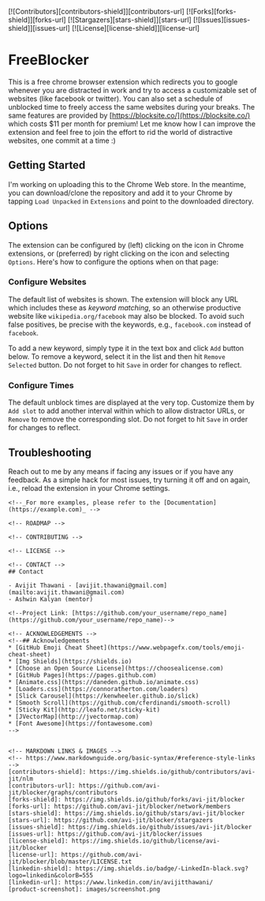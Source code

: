 
<!-- PROJECT SHIELDS -->
<!--
*** I'm using markdown "reference style" links for readability.
*** Reference links are enclosed in brackets [ ] instead of parentheses ( ).
*** See the bottom of this document for the declaration of the reference variables
*** for contributors-url, forks-url, etc. This is an optional, concise syntax you may use.
*** https://www.markdownguide.org/basic-syntax/#reference-style-links
-->
[![Contributors][contributors-shield]][contributors-url]
[![Forks][forks-shield]][forks-url]
[![Stargazers][stars-shield]][stars-url]
[![Issues][issues-shield]][issues-url]
[![License][license-shield]][license-url]
<!--[![LinkedIn][linkedin-shield]][linkedin-url]-->


<!-- PROJECT LOGO
<br />
<p align="center">
  <a href="https://github.com/othneildrew/Best-README-Template">
    <img src="images/logo.png" alt="Logo" width="80" height="80">
  </a>

  <h3 align="center">Best-README-Template</h3>

  <p align="center">
    An awesome README template to jumpstart your projects!
    <br />
    <a href="https://github.com/othneildrew/Best-README-Template"><strong>Explore the docs »</strong></a>
    <br />
    <br />
    <a href="https://github.com/othneildrew/Best-README-Template">View Demo</a>
    ·
    <a href="https://github.com/othneildrew/Best-README-Template/issues">Report Bug</a>
    ·
    <a href="https://github.com/othneildrew/Best-README-Template/issues">Request Feature</a>
  </p>
</p>
-->

# FreeBlocker

This is a free chrome browser extension which redirects you to google whenever you are distracted in work and try to access a customizable set of websites (like facebook or twitter). You can also set a schedule of unblocked time to freely access the same websites during your breaks.
The same features are provided by [https://blocksite.co/](https://blocksite.co/) which costs $11 per month for premium! Let me know how I can improve the extension and feel free to join the effort to rid the world of distractive websites, one commit at a time :)

<!-- GETTING STARTED -->
## Getting Started

I'm working on uploading this to the Chrome Web store. In the meantime, you can download/clone the repository and add it to your Chrome by tapping `Load Unpacked` in `Extensions` and point to the downloaded directory.

<!-- USAGE EXAMPLES -->
## Options

The extension can be configured by (left) clicking on the icon in Chrome extensions, or (preferred) by right clicking on the icon and selecting `Options`. Here's how to configure the options when on that page:

### Configure Websites

The default list of websites is shown. The extension will block any URL which includes these as _keyword matching_, so an otherwise productive website like `wikipedia.org/facebook` may also be blocked. To avoid such false positives, be precise with the keywords, e.g., `facebook.com` instead of `facebook`.

To add a new keyword, simply type it in the text box and click `Add` button below. To remove a keyword, select it in the list and then hit `Remove Selected` button.
Do not forget to hit `Save` in order for changes to reflect.

### Configure Times

The default unblock times are displayed at the very top. Customize them by `Add slot` to add another interval within which to allow distractor URLs, or `Remove` to remove the corresponding slot.
Do not forget to hit `Save` in order for changes to reflect.


## Troubleshooting

Reach out to me by any means if facing any issues or if you have any feedback. As a simple hack for most issues, try turning it off and on again, i.e., reload the extension in your Chrome settings.
```
<!--_For more examples, please refer to the [Documentation](https://example.com)_ -->

<!-- ROADMAP -->

<!-- CONTRIBUTING -->

<!-- LICENSE -->

<!-- CONTACT -->
## Contact

- Avijit Thawani - [avijit.thawani@gmail.com](mailto:avijit.thawani@gmail.com)
- Ashwin Kalyan (mentor)

<!--Project Link: [https://github.com/your_username/repo_name](https://github.com/your_username/repo_name)-->

<!-- ACKNOWLEDGEMENTS -->
<!--## Acknowledgements
* [GitHub Emoji Cheat Sheet](https://www.webpagefx.com/tools/emoji-cheat-sheet)
* [Img Shields](https://shields.io)
* [Choose an Open Source License](https://choosealicense.com)
* [GitHub Pages](https://pages.github.com)
* [Animate.css](https://daneden.github.io/animate.css)
* [Loaders.css](https://connoratherton.com/loaders)
* [Slick Carousel](https://kenwheeler.github.io/slick)
* [Smooth Scroll](https://github.com/cferdinandi/smooth-scroll)
* [Sticky Kit](http://leafo.net/sticky-kit)
* [JVectorMap](http://jvectormap.com)
* [Font Awesome](https://fontawesome.com)
-->


<!-- MARKDOWN LINKS & IMAGES -->
<!-- https://www.markdownguide.org/basic-syntax/#reference-style-links -->
[contributors-shield]: https://img.shields.io/github/contributors/avi-jit/nlm
[contributors-url]: https://github.com/avi-jit/blocker/graphs/contributors
[forks-shield]: https://img.shields.io/github/forks/avi-jit/blocker
[forks-url]: https://github.com/avi-jit/blocker/network/members
[stars-shield]: https://img.shields.io/github/stars/avi-jit/blocker
[stars-url]: https://github.com/avi-jit/blocker/stargazers
[issues-shield]: https://img.shields.io/github/issues/avi-jit/blocker
[issues-url]: https://github.com/avi-jit/blocker/issues
[license-shield]: https://img.shields.io/github/license/avi-jit/blocker
[license-url]: https://github.com/avi-jit/blocker/blob/master/LICENSE.txt
[linkedin-shield]: https://img.shields.io/badge/-LinkedIn-black.svg?logo=linkedin&colorB=555
[linkedin-url]: https://www.linkedin.com/in/avijitthawani/
[product-screenshot]: images/screenshot.png
